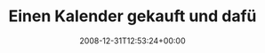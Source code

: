 ---
retweeted: false
source: <a href="http://twitter.com" rel="nofollow">Twitter Web Client</a>
entities:
  hashtags:
  - text: galeria
    indices:
    - '87'
    - '95'
  symbols: []
  user_mentions: []
  urls: []
display_text_range:
- '0'
- '95'
favorite_count: '0'
id_str: '1087887040'
truncated: false
retweet_count: '0'
id: '1087887040'
created_at: Wed Dec 31 12:53:24 +0000 2008
favorited: false
full_text: 'Einen Kalender gekauft und dafür einen Beutel zum verstauen eines Kleinwagens
  bekommen #galeria'
lang: de
tags:
- galeria
- pesos:twitter
date: '2008-12-31T12:53:24+00:00'
src: https://twitter.com/bascht/status/1087887040
original_url: https://twitter.com/bascht/status/1087887040
type: twitter_tweet
text: 'Einen Kalender gekauft und dafür einen Beutel zum verstauen eines Kleinwagens
  bekommen #galeria'
title: Einen Kalender gekauft und dafü

---